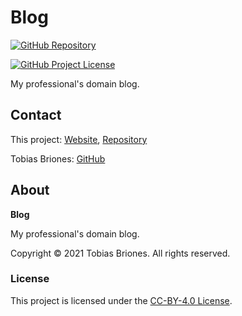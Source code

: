 # Blog

[![GitHub Repository](https://raw.githubusercontent.com/tobiasbriones/general-images/main/example-projects/badges/ep-gh-repo-badge.svg)](https://github.com/tobiasbriones/blog)

[![GitHub Project License](https://img.shields.io/github/license/tobiasbriones/blog.svg?style=flat-square)](https://github.com/tobiasbriones/blog/blob/main/LICENSE)

My professional's domain blog.

## Contact

This project: [Website](https://blog.mathsoftware.engineer),
[Repository](https://github.com/tobiasbriones/blog)

Tobias Briones: [GitHub](https://github.com/tobiasbriones)

## About

**Blog**

My professional's domain blog.

Copyright © 2021 Tobias Briones. All rights reserved.

### License

This project is licensed under the [CC-BY-4.0 License](./LICENSE-CC).
